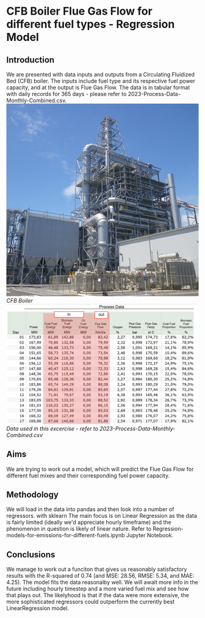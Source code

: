 <h1>CFB Boiler Flue Gas Flow for different fuel types - Regression Model </h1>

<h2>Introduction</h2>

We are presented with data inputs and outputs from a Circulating Fluidized Bed (CFB) boiler. The inputs include fuel type and its respective fuel power capacity, and at the output is Flue Gas Flow. The data is in tabular format with daily records for 365 days - please refer to 2023-Process-Data-Monthly-Combined.csv.
<br>
![CFB Boiler](./imgs/image.png)<br>
*CFB Boiler*
<br>
![Process data](./imgs/table-img.png)<br>
*Data used in this excercise - refer to 2023-Process-Data-Monthly-Combined.csv*<br>
<h2>Aims</h2>

We are trying to work out a model, which will predict the Flue Gas Flow for different fuel mixes and their corresponding fuel power capacity.

<h2>Methodology</h2>
We will load in the data into pandas and then look into a number of regressors. with sklearn The main focus is on Linear Regression as the data is fairly limited (ideally we'd appreciate hourly timeframe) and the phenomenon in question is likely of linear nature. Refer to Regression-models-for-emissions-for-different-fuels.ipynb Jupyter Notebook.

<h2>Conclusions</h2>

We manage to work out a funciton that gives us reasonably satisfactory results with the R-squared of 0.74 (and MSE: 28.56, RMSE: 5.34, and MAE: 4.25). The model fits the data reasonalby well. We will await more info in the future including hourly timestep and a more varied fuel mix and see how that plays out. The likelyhood is that if the data were more extensive, the more sophisticated regressors could outperform the currently best LinearRegression model.
